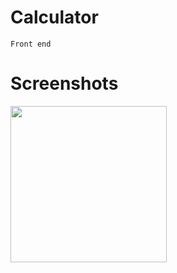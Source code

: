 # Calculator
` Front end `

# Screenshots

<a href="http://i.imgur.com/3hV7p2g.png"><img src="http://i.imgur.com/3hV7p2g.png" align="left" width="250"></a>

